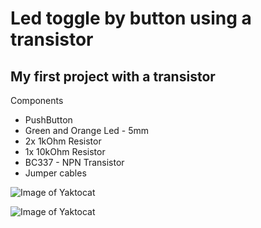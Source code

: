 # Led toggle by button using a transistor
## My first project with a transistor

Components
* PushButton
* Green and Orange Led - 5mm
* 2x 1kOhm Resistor
* 1x 10kOhm Resistor
* BC337 - NPN Transistor
* Jumper cables

![Image of Yaktocat](https://github.com/RujoiRazvan/toggle_LED_with_tranzistor/blob/b36b90f1e5d1ea35ec9a2a9ec987254931720c81/1.jpg)

![Image of Yaktocat]()


